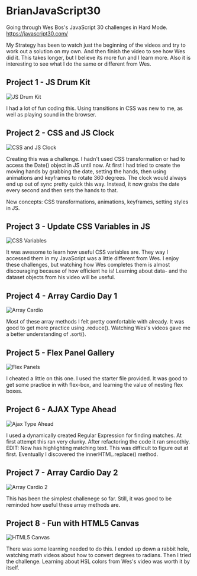 # BrianJavaScript30

Going through Wes Bos's JavaScript 30 challenges in Hard Mode.
https://javascript30.com/

My Strategy has been to watch just the beginning of the videos and try to work out a solution on my own. And then finish the video to see how Wes did it.
This takes longer, but I believe its more fun and I learn more. Also it is interesting to see what I do the same or different from Wes.

## Project 1 - JS Drum Kit

![JS Drum Kit](screenshots/day1.png)

I had a lot of fun coding this. Using transitions in CSS was new to me, as well as playing sound in the browser.



## Project 2 - CSS and JS Clock

![CSS and JS Clock](screenshots/day2.png)

Creating this was a challenge. I hadn't used CSS transformation or had to access the Date() object in JS until now.
At first I had tried to create the moving hands by grabbing the date, setting the hands, then using animations and keyframes to rotate 360 degrees. The clock would always end up out of sync pretty quick this way. 
Instead, it now grabs the date every second and then sets the hands to that. 

New concepts: CSS transformations, animations, keyframes, setting styles in JS.



## Project 3 - Update CSS Variables in JS

![CSS Variables](screenshots/day3.png)

It was awesome to learn how useful CSS variables are. They way I accessed them in my JavaScript was a little different from Wes. I enjoy these challenges, but watching how Wes completes them is almost discouraging because of how efficient he is! Learning about data- and the dataset objects from his video will be useful.


## Project 4 - Array Cardio Day 1
![Array Cardio](screenshots/day4.png)

Most of these array methods I felt pretty comfortable with already. It was good to get more practice using .reduce().
Watching Wes's videos gave me a better understanding of .sort().


## Project 5 - Flex Panel Gallery
![Flex Panels](screenshots/day5.png)

I cheated a little on this one. I used the starter file provided. It was good to get some practice in with flex-box, and learning the value of nesting flex boxes.


## Project 6 - AJAX Type Ahead
![Ajax Type Ahead](screenshots/day6.png)

I used a dynamically created Regular Expression for finding matches. At first attempt this ran very clunky. After refactoring the code it ran smoothly.
EDIT: Now has highlighting matching text. This was difficult to figure out at first. Eventually I discovered the innerHTML.replace() method.


## Project 7 - Array Cardio Day 2
![Array Cardio 2](screenshots/day7.png)

This has been the simplest challenege so far. Still, it was good to be reminded how useful these array methods are.


## Project 8 - Fun with HTML5 Canvas
![HTML5 Canvas](screenshots/day8.png)

There was some learning needed to do this. I ended up down a rabbit hole, watching math videos about how to convert degrees to radians. 
Then I tried the challenge. Learning about HSL colors from Wes's video was worth it by itself.



